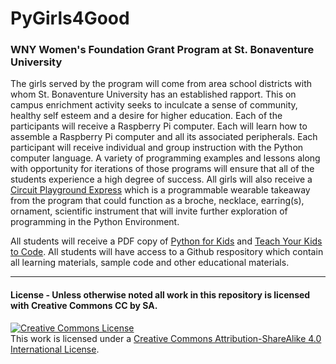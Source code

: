 # PyGirls4Good
### WNY Women's Foundation Grant Program at St. Bonaventure University
The girls served by the program will come from area school districts with whom St. Bonaventure University has an established rapport. This on campus enrichment activity seeks to inculcate a sense of community, healthy self esteem and a desire for higher education. Each of the participants will receive a Raspberry Pi computer. Each will learn how to assemble a Raspberry Pi computer and all its associated peripherals. Each participant will receive individual and group instruction with the Python computer language. A variety of programming examples and lessons along with opportunity for iterations of those programs will ensure that all of the students experience a high degree of success. All girls will also receive a [Circuit Playground Express](https://learn.adafruit.com/adafruit-circuit-playground-express/overview) which is a programmable wearable takeaway from the program that could function as a broche, necklace, earring(s), ornament, scientific instrument that will invite further exploration of  programming in the Python Environment. 

All students will receive a PDF copy of [Python for Kids](https://nostarch.com/pythonforkids) and [Teach Your Kids to Code](https://nostarch.com/teachkids). All students will have access to a Github respository which contain all learning materials, sample code and other educational materials.  

****
 #### License - Unless otherwise noted all work in this repository is licensed with Creative Commons CC by SA. 
 <a rel="license" href="http://creativecommons.org/licenses/by-sa/4.0/"><img alt="Creative Commons License" style="border-width:0" src="https://i.creativecommons.org/l/by-sa/4.0/88x31.png" /></a><br />This work is licensed under a <a rel="license" href="http://creativecommons.org/licenses/by-sa/4.0/">Creative Commons Attribution-ShareAlike 4.0 International License</a>.
